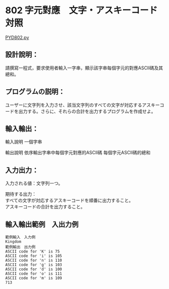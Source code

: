 # 802 字元對應　文字・アスキーコード対照
[PYD802.py](https://github.com/eclairsameal/TQC-Python/blob/master/%E7%AC%AC8%E9%A1%9E%EF%BC%9A%E5%AD%97%E4%B8%B2(String)%E7%9A%84%E9%81%8B%E4%BD%9C/PYD802.py)
## 設計說明：
請撰寫一程式，要求使用者輸入一字串，顯示該字串每個字元的對應ASCII碼及其總和。

## プログラムの説明：
ユーザーに文字列を入力させ、該当文字列のすべての文字が対応するアスキーコードを出力する。さらに、それらの合計を出力するプログラムを作成せよ。

## 輸入輸出：
輸入說明
一個字串

輸出說明
依序輸出字串中每個字元對應的ASCII碼
每個字元ASCII碼的總和
## 入力出力：
入力される値：文字列一つ。

期待する出力：<br>
すべての文字が対応するアスキーコードを順番に出力すること。<br>
アスキーコードの合計を出力すること。

## 輸入輸出範例　入出力例
```
範例輸入　入力例
Kingdom
範例輸出　出力例
ASCII code for 'K' is 75
ASCII code for 'i' is 105
ASCII code for 'n' is 110
ASCII code for 'g' is 103
ASCII code for 'd' is 100
ASCII code for 'o' is 111
ASCII code for 'm' is 109
713
```
